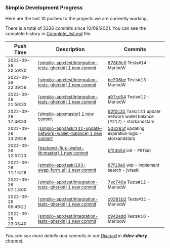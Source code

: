
### Simplio Development Progress

Here are the last 10 pushes to the projects we are currently working.

There is a total of 3336 commits since 10/09/2021. You can see the complete history in
 [Complete_list.md](Complete_list.md) file.

| Push Time | Description | Commits |
| --- | --- | --- |
| <sub>2022-09-26 22:59:20</sub> | <sub>[[simplio-app:test/integration\-tests\-gherkin] 1 new commit](https://github.com/SimplioOfficial/simplio-app/commit/876b5c68c2b922209176ef3c94ad315564942428)</sub> | <sub>[876b5c6](https://github.com/SimplioOfficial/simplio-app/commit/876b5c68c2b922209176ef3c94ad315564942428) Tests#14 - MariooW</sub> |
| <sub>2022-09-26 22:39:56</sub> | <sub>[[simplio-app:test/integration\-tests\-gherkin] 1 new commit](https://github.com/SimplioOfficial/simplio-app/commit/be706be6d8f92444d0e0bc38b0358e9e3e449012)</sub> | <sub>[be706be](https://github.com/SimplioOfficial/simplio-app/commit/be706be6d8f92444d0e0bc38b0358e9e3e449012) Tests#13 - MariooW</sub> |
| <sub>2022-09-26 21:50:33</sub> | <sub>[[simplio-app:test/integration\-tests\-gherkin] 1 new commit](https://github.com/SimplioOfficial/simplio-app/commit/a97cd543acc79159f418eac6e7c68269465eb696)</sub> | <sub>[a97cd54](https://github.com/SimplioOfficial/simplio-app/commit/a97cd543acc79159f418eac6e7c68269465eb696) Tests#12 - MariooW</sub> |
| <sub>2022-09-26 17:46:33</sub> | <sub>[[simplio-app:master] 1 new commit](https://github.com/SimplioOfficial/simplio-app/commit/92f0c35e5826424207d4459566f4a56dde7991d3)</sub> | <sub>[92f0c35](https://github.com/SimplioOfficial/simplio-app/commit/92f0c35e5826424207d4459566f4a56dde7991d3) Task/141 update network wallet balance (#217) - storkandstars</sub> |
| <sub>2022-09-26 13:29:58</sub> | <sub>[[simplio-app:task/141\-update\-network\-wallet\-balance] 1 new commit](https://github.com/SimplioOfficial/simplio-app/commit/503265f486b199b2a2726dd1afc5eaa84d17d369)</sub> | <sub>[503265f](https://github.com/SimplioOfficial/simplio-app/commit/503265f486b199b2a2726dd1afc5eaa84d17d369) updating expiration logic - storkandstars</sub> |
| <sub>2022-09-26 12:57:23</sub> | <sub>[[backend-flux-wallet-lib:master] 1 new commit](https://github.com/SimplioOfficial/backend-flux-wallet-lib/commit/bf53b5d5255bc9cfadee458d15367dac5bcd435a)</sub> | <sub>[bf53b5d](https://github.com/SimplioOfficial/backend-flux-wallet-lib/commit/bf53b5d5255bc9cfadee458d15367dac5bcd435a) init - PitTxid</sub> |
| <sub>2022-09-26 11:15:26</sub> | <sub>[[simplio-app:task/193\-swap\_form\_ui] 1 new commit](https://github.com/SimplioOfficial/simplio-app/commit/87f19a6cfbbc2103abc227f54b2fc35ce68a73d3)</sub> | <sub>[87f19a6](https://github.com/SimplioOfficial/simplio-app/commit/87f19a6cfbbc2103abc227f54b2fc35ce68a73d3) wip - implement search - jvrastil</sub> |
| <sub>2022-09-26 07:13:00</sub> | <sub>[[simplio-app:test/integration\-tests\-gherkin] 1 new commit](https://github.com/SimplioOfficial/simplio-app/commit/7ec740aeea78763c0b098c024d9ea50f9107160f)</sub> | <sub>[7ec740a](https://github.com/SimplioOfficial/simplio-app/commit/7ec740aeea78763c0b098c024d9ea50f9107160f) Tests#12 - MariooW</sub> |
| <sub>2022-09-26 06:49:21</sub> | <sub>[[simplio-app:test/integration\-tests\-gherkin] 1 new commit](https://github.com/SimplioOfficial/simplio-app/commit/c0381b2ea0b415b2c0441dc467256e07fbf745aa)</sub> | <sub>[c0381b2](https://github.com/SimplioOfficial/simplio-app/commit/c0381b2ea0b415b2c0441dc467256e07fbf745aa) Tests#11 - MariooW</sub> |
| <sub>2022-09-25 23:03:40</sub> | <sub>[[simplio-app:test/integration\-tests\-gherkin] 1 new commit](https://github.com/SimplioOfficial/simplio-app/commit/c942edd201d94ab9c3067b63c1e11a90acbbf4f0)</sub> | <sub>[c942edd](https://github.com/SimplioOfficial/simplio-app/commit/c942edd201d94ab9c3067b63c1e11a90acbbf4f0) Tests#10 - MariooW</sub> |

_You can see more details and commits in our [Discord](https://discord.gg/aKhjuwZmdP) in **#dev-diary** channel._
